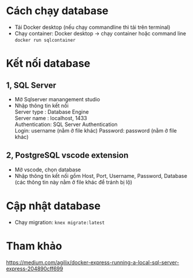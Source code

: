  # Cách chạy database 
- Tải Docker desktop (nếu chạy commandline thì tải trên terminal)
- Chạy container: Docker desktop -> chạy container hoặc command line ```docker run sqlcontainer```

# Kết nối database
## 1, SQL Server

- Mở Sqlserver manangement studio
- Nhập thông tin kết nối  
Server type : Database Engine  
Server name : localhost, 1433  
Authentication: SQL Server Authentication  
Login: username (nằm ở file khác)
Password: password (nằm ở file khác)

## 2, PostgreSQL vscode extension

- Mở vscode, chọn database
- Nhập thông tin kết nối gồm Host, Port, Username, Password, Database (các thông tin này nằm ở file khác để tránh bị lộ)
# Cập nhật database
- Chạy migration: ```knex migrate:latest``` 

# Tham khảo 
https://medium.com/agilix/docker-express-running-a-local-sql-server-express-204890cff699